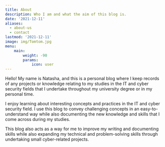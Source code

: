 ```yaml
---
title: About
description: Who I am and what the aim of this blog is.
date: '2021-12-11'
aliases:
  - about-us
  - contact
lastmod: '2021-12-11'
image: img/Tomtom.jpg
menu:
    main: 
        weight: -90
        params:
            icon: user
---
```


Hello! My name is Natasha, and this is a personal blog where I keep records of any projects or knowledge relating to my studies in the IT and cyber security fields that I undertake throughout my university degree or in my personal time.

I enjoy learning about interesting concepts and practices in the IT and cyber security field. I use this blog to convey challenging concepts in an easy-to-understand way while also documenting the new knowledge and skills that I come across during my studies.

This blog also acts as a way for me to improve my writing and documenting skills while also expanding my technical and problem-solving skills through undertaking small cyber-related projects.
